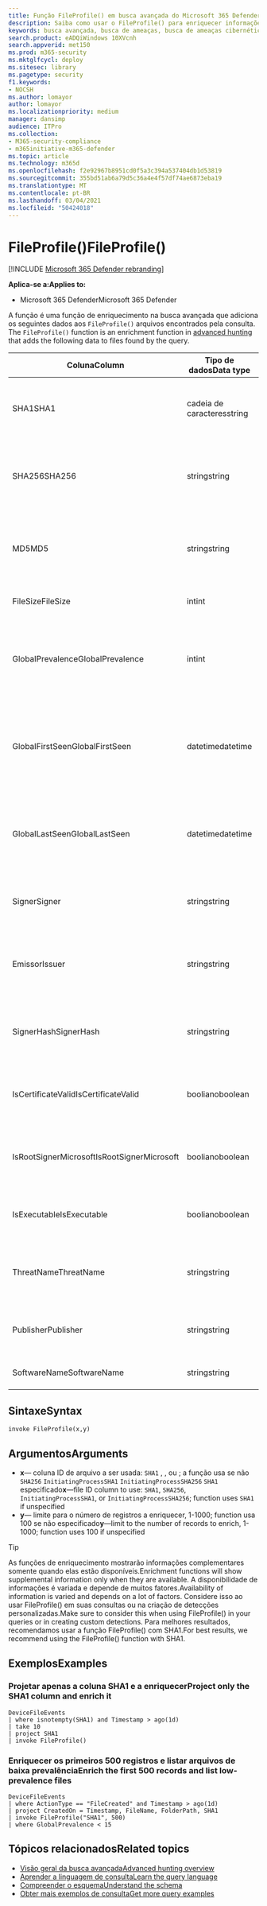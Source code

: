 ```yaml
---
title: Função FileProfile() em busca avançada do Microsoft 365 Defender
description: Saiba como usar o FileProfile() para enriquecer informações sobre arquivos nos resultados avançados da consulta de busca
keywords: busca avançada, busca de ameaças, busca de ameaças cibernéticas, proteção contra ameaças da Microsoft, microsoft 365, mtp, m365, pesquisa, consulta, telemetria, referência de esquema, kusto, FileProfile, perfil de arquivo, função, enriquecimento
search.product: eADQiWindows 10XVcnh
search.appverid: met150
ms.prod: m365-security
ms.mktglfcycl: deploy
ms.sitesec: library
ms.pagetype: security
f1.keywords:
- NOCSH
ms.author: lomayor
author: lomayor
ms.localizationpriority: medium
manager: dansimp
audience: ITPro
ms.collection:
- M365-security-compliance
- m365initiative-m365-defender
ms.topic: article
ms.technology: m365d
ms.openlocfilehash: f2e92967b8951cd0f5a3c394a537404db1d53819
ms.sourcegitcommit: 355bd51ab6a79d5c36a4e4f57df74ae6873eba19
ms.translationtype: MT
ms.contentlocale: pt-BR
ms.lasthandoff: 03/04/2021
ms.locfileid: "50424018"
---
```

# <a name="fileprofile"></a><span data-ttu-id="c0e95-104">FileProfile()</span><span class="sxs-lookup"><span data-stu-id="c0e95-104">FileProfile()</span></span>

[!INCLUDE [Microsoft 365 Defender rebranding](../includes/microsoft-defender.md)]


<span data-ttu-id="c0e95-105">**Aplica-se a:**</span><span class="sxs-lookup"><span data-stu-id="c0e95-105">**Applies to:**</span></span>
- <span data-ttu-id="c0e95-106">Microsoft 365 Defender</span><span class="sxs-lookup"><span data-stu-id="c0e95-106">Microsoft 365 Defender</span></span>

<span data-ttu-id="c0e95-107">A função é uma função de enriquecimento na busca avançada que adiciona os seguintes dados aos `FileProfile()` arquivos encontrados pela consulta. [](advanced-hunting-overview.md)</span><span class="sxs-lookup"><span data-stu-id="c0e95-107">The `FileProfile()` function is an enrichment function in [advanced hunting](advanced-hunting-overview.md) that adds the following data to files found by the query.</span></span>

| <span data-ttu-id="c0e95-108">Coluna</span><span class="sxs-lookup"><span data-stu-id="c0e95-108">Column</span></span> | <span data-ttu-id="c0e95-109">Tipo de dados</span><span class="sxs-lookup"><span data-stu-id="c0e95-109">Data type</span></span> | <span data-ttu-id="c0e95-110">Descrição</span><span class="sxs-lookup"><span data-stu-id="c0e95-110">Description</span></span> |
|------------|-------------|-------------|
| <span data-ttu-id="c0e95-111">SHA1</span><span class="sxs-lookup"><span data-stu-id="c0e95-111">SHA1</span></span> | <span data-ttu-id="c0e95-112">cadeia de caracteres</span><span class="sxs-lookup"><span data-stu-id="c0e95-112">string</span></span> | <span data-ttu-id="c0e95-113">SHA-1 do arquivo ao qual a ação gravada foi aplicada</span><span class="sxs-lookup"><span data-stu-id="c0e95-113">SHA-1 of the file that the recorded action was applied to</span></span> |
| <span data-ttu-id="c0e95-114">SHA256</span><span class="sxs-lookup"><span data-stu-id="c0e95-114">SHA256</span></span> | <span data-ttu-id="c0e95-115">string</span><span class="sxs-lookup"><span data-stu-id="c0e95-115">string</span></span> | <span data-ttu-id="c0e95-116">SHA-256 do arquivo ao que a ação gravada foi aplicada</span><span class="sxs-lookup"><span data-stu-id="c0e95-116">SHA-256 of the file that the recorded action was applied to</span></span> |
| <span data-ttu-id="c0e95-117">MD5</span><span class="sxs-lookup"><span data-stu-id="c0e95-117">MD5</span></span> | <span data-ttu-id="c0e95-118">string</span><span class="sxs-lookup"><span data-stu-id="c0e95-118">string</span></span> | <span data-ttu-id="c0e95-119">Hash MD5 do arquivo ao que a ação gravada foi aplicada</span><span class="sxs-lookup"><span data-stu-id="c0e95-119">MD5 hash of the file that the recorded action was applied to</span></span> |
| <span data-ttu-id="c0e95-120">FileSize</span><span class="sxs-lookup"><span data-stu-id="c0e95-120">FileSize</span></span> | <span data-ttu-id="c0e95-121">int</span><span class="sxs-lookup"><span data-stu-id="c0e95-121">int</span></span> | <span data-ttu-id="c0e95-122">Tamanho do arquivo em bytes</span><span class="sxs-lookup"><span data-stu-id="c0e95-122">Size of the file in bytes</span></span> |
| <span data-ttu-id="c0e95-123">GlobalPrevalence</span><span class="sxs-lookup"><span data-stu-id="c0e95-123">GlobalPrevalence</span></span> | <span data-ttu-id="c0e95-124">int</span><span class="sxs-lookup"><span data-stu-id="c0e95-124">int</span></span> | <span data-ttu-id="c0e95-125">Número de instâncias da entidade observadas globalmente pela Microsoft</span><span class="sxs-lookup"><span data-stu-id="c0e95-125">Number of instances of the entity observed by Microsoft globally</span></span> |
| <span data-ttu-id="c0e95-126">GlobalFirstSeen</span><span class="sxs-lookup"><span data-stu-id="c0e95-126">GlobalFirstSeen</span></span> | <span data-ttu-id="c0e95-127">datetime</span><span class="sxs-lookup"><span data-stu-id="c0e95-127">datetime</span></span> | <span data-ttu-id="c0e95-128">Data e hora em que a entidade foi observada pela primeira vez pela Microsoft globalmente</span><span class="sxs-lookup"><span data-stu-id="c0e95-128">Date and time when the entity was first observed by Microsoft globally</span></span> |
| <span data-ttu-id="c0e95-129">GlobalLastSeen</span><span class="sxs-lookup"><span data-stu-id="c0e95-129">GlobalLastSeen</span></span> | <span data-ttu-id="c0e95-130">datetime</span><span class="sxs-lookup"><span data-stu-id="c0e95-130">datetime</span></span> | <span data-ttu-id="c0e95-131">Data e hora em que a entidade foi observada pela última vez pela Microsoft globalmente</span><span class="sxs-lookup"><span data-stu-id="c0e95-131">Date and time when the entity was last observed by Microsoft globally</span></span> |
| <span data-ttu-id="c0e95-132">Signer</span><span class="sxs-lookup"><span data-stu-id="c0e95-132">Signer</span></span> | <span data-ttu-id="c0e95-133">string</span><span class="sxs-lookup"><span data-stu-id="c0e95-133">string</span></span> | <span data-ttu-id="c0e95-134">Informações sobre o signante do arquivo</span><span class="sxs-lookup"><span data-stu-id="c0e95-134">Information about the signer of the file</span></span> |
| <span data-ttu-id="c0e95-135">Emissor</span><span class="sxs-lookup"><span data-stu-id="c0e95-135">Issuer</span></span> | <span data-ttu-id="c0e95-136">string</span><span class="sxs-lookup"><span data-stu-id="c0e95-136">string</span></span> | <span data-ttu-id="c0e95-137">Informações sobre a autoridade de certificação de emissão (CA)</span><span class="sxs-lookup"><span data-stu-id="c0e95-137">Information about the issuing certificate authority (CA)</span></span> |
| <span data-ttu-id="c0e95-138">SignerHash</span><span class="sxs-lookup"><span data-stu-id="c0e95-138">SignerHash</span></span> | <span data-ttu-id="c0e95-139">string</span><span class="sxs-lookup"><span data-stu-id="c0e95-139">string</span></span> | <span data-ttu-id="c0e95-140">Valor de hash exclusivo que identifica o signante</span><span class="sxs-lookup"><span data-stu-id="c0e95-140">Unique hash value identifying the signer</span></span> |
| <span data-ttu-id="c0e95-141">IsCertificateValid</span><span class="sxs-lookup"><span data-stu-id="c0e95-141">IsCertificateValid</span></span> | <span data-ttu-id="c0e95-142">booliano</span><span class="sxs-lookup"><span data-stu-id="c0e95-142">boolean</span></span> | <span data-ttu-id="c0e95-143">Se o certificado usado para assinar o arquivo é válido</span><span class="sxs-lookup"><span data-stu-id="c0e95-143">Whether the certificate used to sign the file is valid</span></span> |
| <span data-ttu-id="c0e95-144">IsRootSignerMicrosoft</span><span class="sxs-lookup"><span data-stu-id="c0e95-144">IsRootSignerMicrosoft</span></span> | <span data-ttu-id="c0e95-145">booliano</span><span class="sxs-lookup"><span data-stu-id="c0e95-145">boolean</span></span> | <span data-ttu-id="c0e95-146">Indica se o signante do certificado raiz é a Microsoft</span><span class="sxs-lookup"><span data-stu-id="c0e95-146">Indicates whether the signer of the root certificate is Microsoft</span></span> |
| <span data-ttu-id="c0e95-147">IsExecutable</span><span class="sxs-lookup"><span data-stu-id="c0e95-147">IsExecutable</span></span> | <span data-ttu-id="c0e95-148">booliano</span><span class="sxs-lookup"><span data-stu-id="c0e95-148">boolean</span></span> | <span data-ttu-id="c0e95-149">Se o arquivo é um arquivo Executável Portátil (PE)</span><span class="sxs-lookup"><span data-stu-id="c0e95-149">Whether the file is a Portable Executable (PE) file</span></span> |
| <span data-ttu-id="c0e95-150">ThreatName</span><span class="sxs-lookup"><span data-stu-id="c0e95-150">ThreatName</span></span> | <span data-ttu-id="c0e95-151">string</span><span class="sxs-lookup"><span data-stu-id="c0e95-151">string</span></span> | <span data-ttu-id="c0e95-152">Nome da detecção de qualquer malware ou outras ameaças encontradas</span><span class="sxs-lookup"><span data-stu-id="c0e95-152">Detection name for any malware or other threats found</span></span> |
| <span data-ttu-id="c0e95-153">Publisher</span><span class="sxs-lookup"><span data-stu-id="c0e95-153">Publisher</span></span> | <span data-ttu-id="c0e95-154">string</span><span class="sxs-lookup"><span data-stu-id="c0e95-154">string</span></span> | <span data-ttu-id="c0e95-155">Nome da organização que publicou o arquivo</span><span class="sxs-lookup"><span data-stu-id="c0e95-155">Name of the organization that published the file</span></span> |
| <span data-ttu-id="c0e95-156">SoftwareName</span><span class="sxs-lookup"><span data-stu-id="c0e95-156">SoftwareName</span></span> | <span data-ttu-id="c0e95-157">string</span><span class="sxs-lookup"><span data-stu-id="c0e95-157">string</span></span> | <span data-ttu-id="c0e95-158">Nome do produto de software</span><span class="sxs-lookup"><span data-stu-id="c0e95-158">Name of the software product</span></span> |

## <a name="syntax"></a><span data-ttu-id="c0e95-159">Sintaxe</span><span class="sxs-lookup"><span data-stu-id="c0e95-159">Syntax</span></span>

```kusto
invoke FileProfile(x,y)
```

## <a name="arguments"></a><span data-ttu-id="c0e95-160">Argumentos</span><span class="sxs-lookup"><span data-stu-id="c0e95-160">Arguments</span></span>

- <span data-ttu-id="c0e95-161">**x**— coluna ID de arquivo a ser usada: `SHA1` , , ou ; a função usa se não `SHA256` `InitiatingProcessSHA1` `InitiatingProcessSHA256` `SHA1` especificado</span><span class="sxs-lookup"><span data-stu-id="c0e95-161">**x**—file ID column to use: `SHA1`, `SHA256`, `InitiatingProcessSHA1`, or `InitiatingProcessSHA256`; function uses `SHA1` if unspecified</span></span>
- <span data-ttu-id="c0e95-162">**y**— limite para o número de registros a enriquecer, 1-1000; function usa 100 se não especificado</span><span class="sxs-lookup"><span data-stu-id="c0e95-162">**y**—limit to the number of records to enrich, 1-1000; function uses 100 if unspecified</span></span>


>[!TIP]
> <span data-ttu-id="c0e95-163">As funções de enriquecimento mostrarão informações complementares somente quando elas estão disponíveis.</span><span class="sxs-lookup"><span data-stu-id="c0e95-163">Enrichment functions will show supplemental information only when they are available.</span></span> <span data-ttu-id="c0e95-164">A disponibilidade de informações é variada e depende de muitos fatores.</span><span class="sxs-lookup"><span data-stu-id="c0e95-164">Availability of information is varied and depends on a lot of factors.</span></span> <span data-ttu-id="c0e95-165">Considere isso ao usar FileProfile() em suas consultas ou na criação de detecções personalizadas.</span><span class="sxs-lookup"><span data-stu-id="c0e95-165">Make sure to consider this when using FileProfile() in your queries or in creating custom detections.</span></span> <span data-ttu-id="c0e95-166">Para melhores resultados, recomendamos usar a função FileProfile() com SHA1.</span><span class="sxs-lookup"><span data-stu-id="c0e95-166">For best results, we recommend using the FileProfile() function with SHA1.</span></span>

## <a name="examples"></a><span data-ttu-id="c0e95-167">Exemplos</span><span class="sxs-lookup"><span data-stu-id="c0e95-167">Examples</span></span>

### <a name="project-only-the-sha1-column-and-enrich-it"></a><span data-ttu-id="c0e95-168">Projetar apenas a coluna SHA1 e a enriquecer</span><span class="sxs-lookup"><span data-stu-id="c0e95-168">Project only the SHA1 column and enrich it</span></span>

```kusto
DeviceFileEvents
| where isnotempty(SHA1) and Timestamp > ago(1d)
| take 10
| project SHA1
| invoke FileProfile()
```

### <a name="enrich-the-first-500-records-and-list-low-prevalence-files"></a><span data-ttu-id="c0e95-169">Enriquecer os primeiros 500 registros e listar arquivos de baixa prevalência</span><span class="sxs-lookup"><span data-stu-id="c0e95-169">Enrich the first 500 records and list low-prevalence files</span></span>

```kusto
DeviceFileEvents
| where ActionType == "FileCreated" and Timestamp > ago(1d)
| project CreatedOn = Timestamp, FileName, FolderPath, SHA1
| invoke FileProfile("SHA1", 500) 
| where GlobalPrevalence < 15
```

## <a name="related-topics"></a><span data-ttu-id="c0e95-170">Tópicos relacionados</span><span class="sxs-lookup"><span data-stu-id="c0e95-170">Related topics</span></span>
- [<span data-ttu-id="c0e95-171">Visão geral da busca avançada</span><span class="sxs-lookup"><span data-stu-id="c0e95-171">Advanced hunting overview</span></span>](advanced-hunting-overview.md)
- [<span data-ttu-id="c0e95-172">Aprender a linguagem de consulta</span><span class="sxs-lookup"><span data-stu-id="c0e95-172">Learn the query language</span></span>](advanced-hunting-query-language.md)
- [<span data-ttu-id="c0e95-173">Compreender o esquema</span><span class="sxs-lookup"><span data-stu-id="c0e95-173">Understand the schema</span></span>](advanced-hunting-schema-tables.md)
- [<span data-ttu-id="c0e95-174">Obter mais exemplos de consulta</span><span class="sxs-lookup"><span data-stu-id="c0e95-174">Get more query examples</span></span>](advanced-hunting-shared-queries.md)
